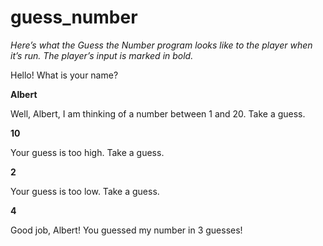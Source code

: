 # guess_number
_Here’s what the Guess the Number program looks like to the player when
it’s run. The player’s input is marked in bold._

Hello! What is your name?

**Albert**

Well, Albert, I am thinking of a number between 1 and 20.
Take a guess.

**10**

Your guess is too high.
Take a guess.

**2**

Your guess is too low.
Take a guess.

**4**

Good job, Albert! You guessed my number in 3 guesses!
